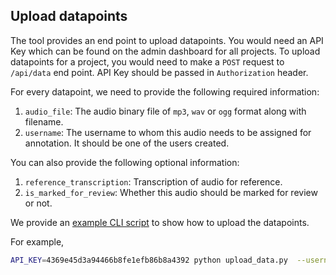 ## Upload datapoints

The tool provides an end point to upload datapoints. You would need an API Key which can be found on the admin dashboard for all projects. To upload datapoints for a project, you would need to make a `POST` request to `/api/data` end point. API Key should be passed in `Authorization` header.

For every datapoint, we need to provide the following required information:

1. `audio_file`: The audio binary file of `mp3`, `wav` or `ogg` format along with filename.
2. `username`: The username to whom this audio needs to be assigned for annotation. It should be one of the users created.

You can also provide the following optional information:

1. `reference_transcription`: Transcription of audio for reference.
2. `is_marked_for_review`:  Whether this audio should be marked for review or not.

We provide an [example CLI script](../../example/upload_data/upload_data.py) to show how to upload the datapoints.

For example,

```sh
API_KEY=4369e45d3a94466b8fe1efb86b8a4392 python upload_data.py  --username admin --marked_review True --audio_file OSR_us_000_0010_8k.wav --host localhost --port 80 --reference_transcription "The birch canoe slid on the smooth planks. Glue the sheet to the dark blue background. It's easy to tell the depth of a well. These days a chicken leg is a rare dish. Rice is often served in round bowls. The juice of lemons makes fine punch. The box was thrown beside the parked truck. The hogs were fed chopped corn and garbage. Four hours of steady work faced us. Large size in stockings is hard to sell."
```
